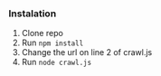 ### Instalation

1. Clone repo
2. Run `npm install`
3. Change the url on line 2 of crawl.js
4. Run `node crawl.js`
